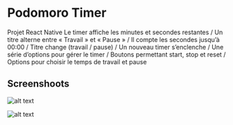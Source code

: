# Podomoro Timer
Projet React Native
Le timer affiche les minutes et secondes restantes
/ Un titre alterne entre « Travail » et « Pause »
/ Il compte les secondes jusqu’à 00:00
/ Titre change (travail / pause)
/ Un nouveau timer s’enclenche
/ Une série d’options pour gérer le timer
/ Boutons permettant start, stop et reset
/ Options pour choisir le temps de travail et pause

## Screenshoots 
![alt text](https://github.com//RueenZAMAN1/Pomodoro_timer/blob/main/Pomodoro1.png?raw=true)

![alt text](https://github.com//RueenZAMAN1/Pomodoro_timer/blob/main/Pomodoro2.png?raw=true)
